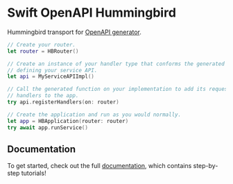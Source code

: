# Swift OpenAPI Hummingbird

Hummingbird transport for [OpenAPI generator](https://github.com/apple/swift-openapi-generator).

```swift
// Create your router.
let router = HBRouter()

// Create an instance of your handler type that conforms the generated protocol
// defining your service API.
let api = MyServiceAPIImpl()

// Call the generated function on your implementation to add its request
// handlers to the app.
try api.registerHandlers(on: router)

// Create the application and run as you would normally.
let app = HBApplication(router: router)
try await app.runService()
```

## Documentation

To get started, check out the full [documentation][docs-generator], which contains step-by-step tutorials!

[docs-generator]: https://swiftpackageindex.com/apple/swift-openapi-generator/documentation
